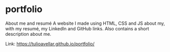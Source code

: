 # portfolio
 About me and resumé
A website I made using HTML, CSS and JS about my, with my resumé, my LinkedIn and GitHub links. Also contains a short description about me.

Link: https://tulioavellar.github.io/portfolio/
